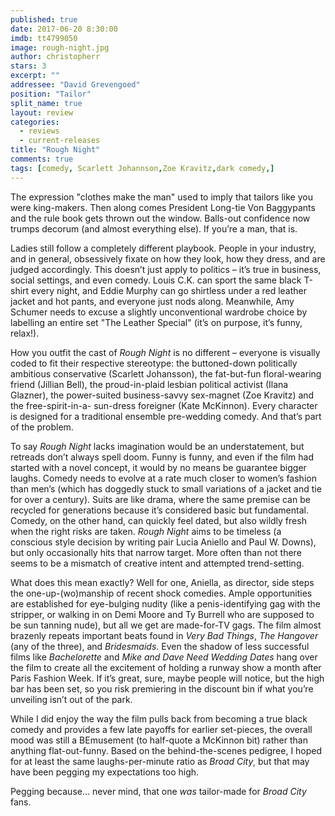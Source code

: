 ```yaml
---
published: true
date: 2017-06-20 8:30:00
imdb: tt4799050
image: rough-night.jpg
author: christopherr
stars: 3
excerpt: ""
addressee: "David Grevengoed"
position: "Tailor"
split_name: true
layout: review
categories: 
  - reviews
  - current-releases
title: "Rough Night"
comments: true
tags: [comedy, Scarlett Johannson,Zoe Kravitz,dark comedy,]
---
```


The expression "clothes make the man" used to imply that tailors like you were king-makers. Then along comes President Long-tie Von Baggypants and the rule book gets thrown out the window. Balls-out confidence now trumps decorum (and almost everything else). If you’re a man, that is.

Ladies still follow a completely different playbook. People in your industry, and in general, obsessively fixate on how they look, how they dress, and are judged accordingly. This doesn’t just apply to politics – it’s true in business, social settings, and even comedy. Louis C.K. can sport the same black T-shirt every night, and Eddie Murphy can go shirtless under a red leather jacket and hot pants, and everyone just nods along. Meanwhile, Amy Schumer needs to excuse a slightly unconventional wardrobe choice by labelling an entire set "The Leather Special" (it’s on purpose, it’s funny, relax!).

How you outfit the cast of _Rough Night_ is no different – everyone is visually coded to fit their respective stereotype: the buttoned-down politically ambitious conservative (Scarlett Johansson), the fat-but-fun floral-wearing friend (Jillian Bell), the proud-in-plaid lesbian political activist (Ilana Glazner), the power-suited business-savvy sex-magnet (Zoe Kravitz) and the free-spirit-in-a- sun-dress foreigner (Kate McKinnon). Every character is designed for a traditional ensemble pre-wedding comedy. And that’s part of the problem.

To say _Rough Night_ lacks imagination would be an understatement, but retreads don’t always spell doom. Funny is funny, and even if the film had started with a novel concept, it would by no means be guarantee bigger laughs.  Comedy needs to evolve at a rate much closer to women’s fashion than men’s (which has doggedly stuck to small variations of a jacket and tie for over a century). Suits are like drama, where the same premise can be recycled for generations because it’s considered basic but fundamental. Comedy, on the other hand, can quickly feel dated, but also wildly fresh when the right risks are taken. _Rough Night_ aims to be timeless (a conscious style decision by writing pair Lucia Aniello and Paul W. Downs), but only occasionally hits that narrow target. More often than not there seems to be a mismatch of creative intent and attempted trend-setting.

What does this mean exactly? Well for one, Aniella, as director, side steps the one-up-(wo)manship of recent shock comedies. Ample opportunities are established for eye-bulging nudity (like a penis-identifying gag with the stripper, or walking in on Demi Moore and Ty Burrell who are supposed to be sun tanning nude), but all we get are made-for-TV gags. The film almost brazenly repeats important beats found in _Very Bad Things_, _The Hangover_ (any of the three), and _Bridesmaids_. Even the shadow of less successful films like _Bachelorette_ and _Mike and Dave Need Wedding Dates_ hang over the film to create all the excitement of holding a runway show a month after Paris Fashion Week. If it’s great, sure, maybe people will notice, but the high bar has been set, so you risk premiering in the discount bin if what you’re unveiling isn’t out of the park.

While I did enjoy the way the film pulls back from becoming a true black comedy and provides a few late payoffs for earlier set-pieces, the overall mood was still a BEmusement (to half-quote a McKinnon bit) rather than anything flat-out-funny. Based on the behind-the-scenes pedigree, I hoped for at least the same laughs-per-minute ratio as _Broad City¸_ but that may have been pegging my expectations too high.

Pegging because… never mind, that one _was_ tailor-made for _Broad City_ fans.